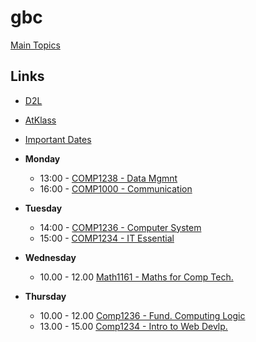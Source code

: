 # gbc

[Main Topics](Comp1238.md)

## Links
   - [D2L](https://learn.georgebrown.ca)
   - [AtKlass](https://app.atklass.com)
  - [Important Dates](https://www.georgebrown.ca/current-students/important-dates?term=27246&category=131)

- **Monday**
  - 13:00 - [COMP1238 - Data Mgmnt](https://learn.georgebrown.ca/d2l/home/334969)
  - 16:00 - [COMP1000 - Communication](https://learn.georgebrown.ca/d2l/home/315722)
- **Tuesday**
  - 14:00 - [COMP1236 - Computer System](https://learn.georgebrown.ca/d2l/home/337951)
  - 15:00 - [COMP1234 - IT Essential](https://learn.georgebrown.ca/d2l/home/342901)
- **Wednesday**
  - 10.00 - 12.00 [Math1161 - Maths for Comp Tech.](https://learn.georgebrown.ca/d2l/home/337951)
- **Thursday**
  -  10.00 - 12.00 [Comp1236 - Fund. Computing Logic](https://learn.georgebrown.ca/d2l/home/337951)
  - 13.00 - 15.00 [Comp1234 - Intro to Web Devlp.](https://learn.georgebrown.ca/d2l/home/342901)
